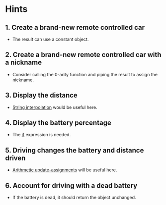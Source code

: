 # Hints

## 1. Create a brand-new remote controlled car

- The result can use a constant object.

## 2. Create a brand-new remote controlled car with a nickname

- Consider calling the 0-arity function and piping the result to assign the nickname.

## 3. Display the distance

- [String interpolation][string-interpolation] would be useful here.

## 4. Display the battery percentage

- The [if][if-then-else] expression is needed.

## 5. Driving changes the battery and distance driven

- [Arithmetic update-assignments][update-assn] will be useful here.

## 6. Account for driving with a dead battery

- If the battery is dead, it should return the object unchanged.

[string-interpolation]: https://jqlang.github.io/jq/manual/#Stringinterpolation-%5C(foo)
[if-then-else]: https://jqlang.github.io/jq/manual/#if-then-else
[update-assn]: https://jqlang.github.io/jq/manual/#Arithmeticupdate-assignment:+=,-=,*=,/=,%=,//=
